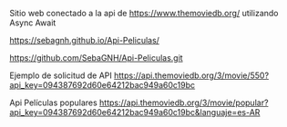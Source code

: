 Sitio web conectado a la api de https://www.themoviedb.org/ utilizando Async Await








https://sebagnh.github.io/Api-Peliculas/

https://github.com/SebaGNH/Api-Peliculas.git





Ejemplo de solicitud de API
https://api.themoviedb.org/3/movie/550?api_key=094387692d60e64212bac949a60c19bc

Api Películas populares
https://api.themoviedb.org/3/movie/popular?api_key=094387692d60e64212bac949a60c19bc&languaje=es-AR





